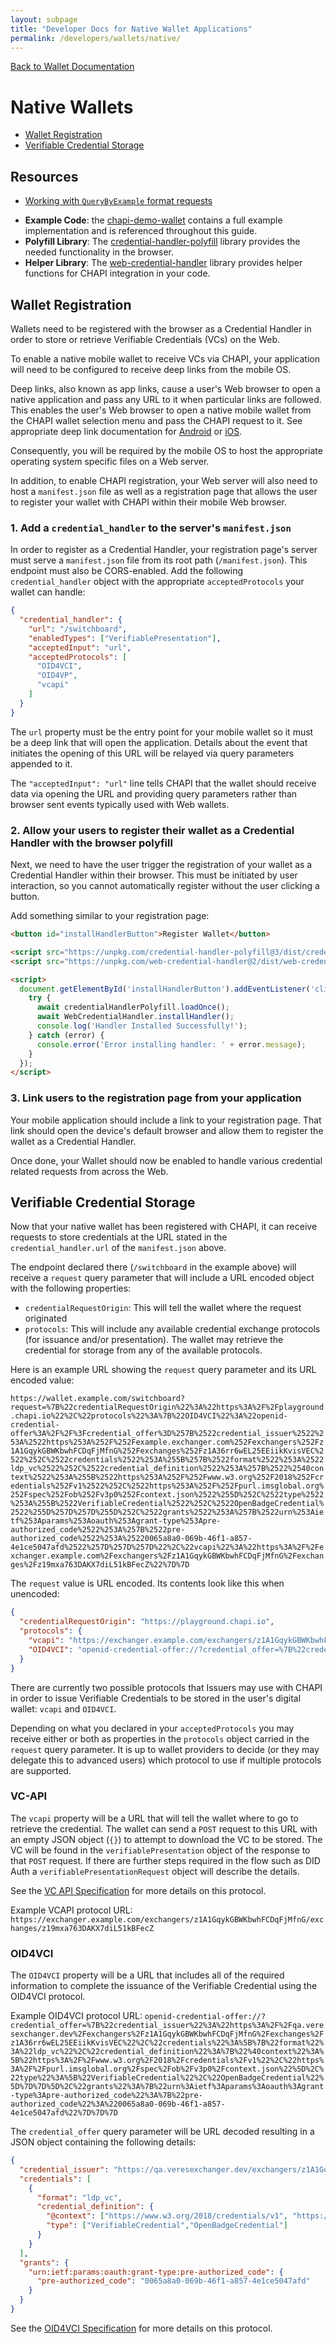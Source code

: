 ```yaml
---
layout: subpage
title: "Developer Docs for Native Wallet Applications"
permalink: /developers/wallets/native/
---
```


[Back to Wallet Documentation](../)

# Native Wallets

* [Wallet Registration](#wallet-registration)
* [Verifiable Credential Storage](#verifiable-credential-storage)

## Resources

* [Working with `QueryByExample` format requests](../querybyexample)
- **Example Code**: the [chapi-demo-wallet](https://github.com/credential-handler/chapi-demo-wallet) contains a full example implementation and is referenced throughout this guide.
- **Polyfill Library**: The [credential-handler-polyfill](https://github.com/credential-handler/credential-handler-polyfill) library provides the needed functionality in the browser.
- **Helper Library**: The [web-credential-handler](https://github.com/credential-handler/web-credential-handler) library provides helper functions for CHAPI integration in your code.


## Wallet Registration

Wallets need to be registered with the browser as a Credential Handler in order to store or retrieve Verifiable Credentials (VCs) on the Web.

To enable a native mobile wallet to receive VCs via CHAPI, your application will need to be configured to receive deep links from the mobile OS.

Deep links, also known as app links, cause a user's Web browser to open a native application and pass any URL to it when particular links are followed. This enables the user's Web browser to open a native mobile wallet from the CHAPI wallet selection menu and pass the CHAPI request to it. See appropriate deep link documentation for [Android](https://developer.android.com/training/app-links/deep-linking) or [iOS](https://developer.apple.com/documentation/xcode/allowing-apps-and-websites-to-link-to-your-content?language=objc).

Consequently, you will be required by the mobile OS to host the appropriate operating system specific files on a Web server.

In addition, to enable CHAPI registration, your Web server will also need to host a `manifest.json` file as well as a registration page that allows the user to register your wallet with CHAPI within their mobile Web browser.

### 1. Add a `credential_handler` to the server's `manifest.json`

In order to register as a Credential Handler, your registration page's server must serve a `manifest.json` file from its root path (`/manifest.json`). This endpoint must also be CORS-enabled. Add the following `credential_handler` object with the appropriate `acceptedProtocols` your wallet can handle:

```json
{
  "credential_handler": {
    "url": "/switchboard",
    "enabledTypes": ["VerifiablePresentation"],
    "acceptedInput": "url",
    "acceptedProtocols": [
      "OID4VCI",
      "OID4VP",
      "vcapi"
    ]
  }
}
```

The `url` property must be the entry point for your mobile wallet so it must be a deep link that will open the application. Details about the event that initiates the opening of this URL will be relayed via query parameters appended to it.

The `"acceptedInput": "url"` line tells CHAPI that the wallet should receive data via opening the URL and providing query parameters rather than browser sent events typically used with Web wallets.

### 2. Allow your users to register their wallet as a Credential Handler with the browser polyfill

Next, we need to have the user trigger the registration of your wallet as a Credential Handler within their browser. This must be initiated by user interaction, so you cannot automatically register without the user clicking a button.

Add something similar to your registration page:

```html
<button id="installHandlerButton">Register Wallet</button>

<script src="https://unpkg.com/credential-handler-polyfill@3/dist/credential-handler-polyfill.min.js"></script>
<script src="https://unpkg.com/web-credential-handler@2/dist/web-credential-handler.min.js"></script>

<script>
  document.getElementById('installHandlerButton').addEventListener('click', async function() {
    try {
      await credentialHandlerPolyfill.loadOnce();
      await WebCredentialHandler.installHandler();
      console.log('Handler Installed Successfully!');
    } catch (error) {
      console.error('Error installing handler: ' + error.message);
    }
  });
</script>
```

### 3. Link users to the registration page from your application

Your mobile application should include a link to your registration page. That link should open the device's default browser and allow them to register the wallet as a Credential Handler.

Once done, your Wallet should now be enabled to handle various credential related requests from across the Web.

## Verifiable Credential Storage

Now that your native wallet has been registered with CHAPI, it can receive requests to store credentials at the URL stated in the `credential_handler.url` of the `manifest.json` above.

The endpoint declared there (`/switchboard` in the example above) will receive a `request` query parameter that will include a URL encoded object with the following properties:

- `credentialRequestOrigin`: This will tell the wallet where the request originated
- `protocols`: This will include any available credential exchange protocols (for issuance and/or presentation). The wallet may retrieve the credential for storage from any of the available protocols.

Here is an example URL showing the `request` query parameter and its URL encoded value:

<pre><code style="white-space: normal;overflow: auto;word-break: break-word;">
https://wallet.example.com/switchboard?request=%7B%22credentialRequestOrigin%22%3A%22https%3A%2F%2Fplayground.chapi.io%22%2C%22protocols%22%3A%7B%22OID4VCI%22%3A%22openid-credential-offer%3A%2F%2F%3Fcredential_offer%3D%257B%2522credential_issuer%2522%253A%2522https%253A%252F%252Fexample.exchanger.com%252Fexchangers%252Fz1A1GqykGBWKbwhFCDqFjMfnG%252Fexchanges%252Fz1A36rr6wEL25EEiikKvisVEC%2522%252C%2522credentials%2522%253A%255B%257B%2522format%2522%253A%2522ldp_vc%2522%252C%2522credential_definition%2522%253A%257B%2522%2540context%2522%253A%255B%2522https%253A%252F%252Fwww.w3.org%252F2018%252Fcredentials%252Fv1%2522%252C%2522https%253A%252F%252Fpurl.imsglobal.org%252Fspec%252Fob%252Fv3p0%252Fcontext.json%2522%255D%252C%2522type%2522%253A%255B%2522VerifiableCredential%2522%252C%2522OpenBadgeCredential%2522%255D%257D%257D%255D%252C%2522grants%2522%253A%257B%2522urn%253Aietf%253Aparams%253Aoauth%253Agrant-type%253Apre-authorized_code%2522%253A%257B%2522pre-authorized_code%2522%253A%25220065a8a0-069b-46f1-a857-4e1ce5047afd%2522%257D%257D%257D%22%2C%22vcapi%22%3A%22https%3A%2F%2Fexchanger.example.com%2Fexchangers%2Fz1A1GqykGBWKbwhFCDqFjMfnG%2Fexchanges%2Fz19mxa763DAKX7diL51kBFecZ%22%7D%7D
</code></pre>

The `request` value is URL encoded. Its contents look like this when unencoded:

```json
{
  "credentialRequestOrigin": "https://playground.chapi.io",
  "protocols": {
    "vcapi": "https://exchanger.example.com/exchangers/z1A1GqykGBWKbwhFCDqFjMfnG/exchanges/z19mxa763DAKX7diL51kBFecZ",
    "OID4VCI": "openid-credential-offer://?credential_offer=%7B%22credential_issuer%22%3A%22https%3A%2F%2Fexample.exchanger.com%2Fexchangers%2Fz1A1GqykGBWKbwhFCDqFjMfnG%2Fexchanges%2Fz1A36rr6wEL25EEiikKvisVEC%22%2C%22credentials%22%3A%5B%7B%22format%22%3A%22ldp_vc%22%2C%22credential_definition%22%3A%7B%22%40context%22%3A%5B%22https%3A%2F%2Fwww.w3.org%2F2018%2Fcredentials%2Fv1%22%2C%22https%3A%2F%2Fpurl.imsglobal.org%2Fspec%2Fob%2Fv3p0%2Fcontext.json%22%5D%2C%22type%22%3A%5B%22VerifiableCredential%22%2C%22OpenBadgeCredential%22%5D%7D%7D%5D%2C%22grants%22%3A%7B%22urn%3Aietf%3Aparams%3Aoauth%3Agrant-type%3Apre-authorized_code%22%3A%7B%22pre-authorized_code%22%3A%220065a8a0-069b-46f1-a857-4e1ce5047afd%22%7D%7D%7D"
  }
}
```

There are currently two possible protocols that Issuers may use with CHAPI in order to issue Verifiable Credentials to be stored in the user's digital wallet: `vcapi` and `OID4VCI`.

Depending on what you declared in your `acceptedProtocols` you may receive either or both as properties in the `protocols` object carried in the `request` query parameter. It is up to wallet providers to decide (or they may delegate this to advanced users) which protocol to use if multiple protocols are supported.

### VC-API

The `vcapi` property will be a URL that will tell the wallet where to go to retrieve the credential. The wallet can send a `POST` request to this URL with an empty JSON object (`{}`) to attempt to download the VC to be stored. The VC will be found in the `verifiablePresentation` object of the response to that `POST` request. If there are further steps required in the flow such as DID Auth a `verifiablePresentationRequest` object will describe the details.

See the [VC API Specification](https://w3c-ccg.github.io/vc-api/) for more details on this protocol.

Example VCAPI protocol URL:
`https://exchanger.example.com/exchangers/z1A1GqykGBWKbwhFCDqFjMfnG/exchanges/z19mxa763DAKX7diL51kBFecZ`

### OID4VCI

The `OID4VCI` property will be a URL that includes all of the required information to complete the issuance of the Verifiable Credential using the OID4VCI protocol.

Example OID4VCI protocol URL:
`openid-credential-offer://?credential_offer=%7B%22credential_issuer%22%3A%22https%3A%2F%2Fqa.veresexchanger.dev%2Fexchangers%2Fz1A1GqykGBWKbwhFCDqFjMfnG%2Fexchanges%2Fz1A36rr6wEL25EEiikKvisVEC%22%2C%22credentials%22%3A%5B%7B%22format%22%3A%22ldp_vc%22%2C%22credential_definition%22%3A%7B%22%40context%22%3A%5B%22https%3A%2F%2Fwww.w3.org%2F2018%2Fcredentials%2Fv1%22%2C%22https%3A%2F%2Fpurl.imsglobal.org%2Fspec%2Fob%2Fv3p0%2Fcontext.json%22%5D%2C%22type%22%3A%5B%22VerifiableCredential%22%2C%22OpenBadgeCredential%22%5D%7D%7D%5D%2C%22grants%22%3A%7B%22urn%3Aietf%3Aparams%3Aoauth%3Agrant-type%3Apre-authorized_code%22%3A%7B%22pre-authorized_code%22%3A%220065a8a0-069b-46f1-a857-4e1ce5047afd%22%7D%7D%7D`

The `credential_offer` query parameter will be URL decoded resulting in a JSON
object containing the following details:

```json
{
  "credential_issuer": "https://qa.veresexchanger.dev/exchangers/z1A1GqykGBWKbwhFCDqFjMfnG/exchanges/z1A36rr6wEL25EEiikKvisVEC",
  "credentials": [
    {
      "format": "ldp_vc",
      "credential_definition": {
        "@context": ["https://www.w3.org/2018/credentials/v1", "https://purl.imsglobal.org/spec/ob/v3p0/context.json"],
        "type": ["VerifiableCredential","OpenBadgeCredential"]
      }
    }
  ],
  "grants": {
    "urn:ietf:params:oauth:grant-type:pre-authorized_code": {
      "pre-authorized_code": "0065a8a0-069b-46f1-a857-4e1ce5047afd"
    }
  }
}
```

See the [OID4VCI Specification](https://openid.net/specs/openid-4-verifiable-credential-issuance-1_0.html) for more details on this protocol.
